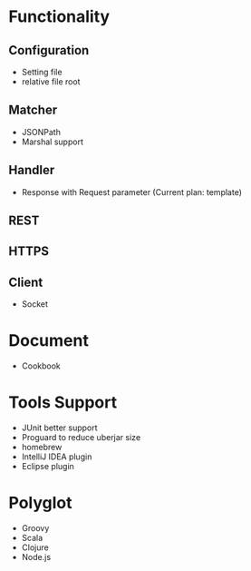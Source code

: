 # Functionality

## Configuration
* Setting file
 * relative file root

## Matcher
* JSONPath
* Marshal support

## Handler
* Response with Request parameter (Current plan: template)

## REST

## HTTPS

## Client
* Socket

# Document
* Cookbook

# Tools Support
* JUnit better support
* Proguard to reduce uberjar size
* homebrew
* IntelliJ IDEA plugin
* Eclipse plugin

# Polyglot
* Groovy
* Scala
* Clojure
* Node.js